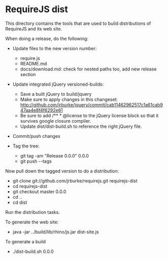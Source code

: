 # RequireJS dist

This directory contains the tools that are used to build distributions of RequireJS and its web site.

When doing a release, do the following:

* Update files to the new version number:
    * require.js
    * README.md
    * docs/download.md: check for nested paths too, add new release section
* Update integrated jQuery versioned-builds:
    * Save a built jQuery to build/jquery
    * Make sure to apply changes in this changeset: http://github.com/jrburke/jquery/commit/cab11462962517c1a61cab947aa4e8f4f6292e61
    * Be sure to add /** * @license to the jQuery license block so that it survives google closure compiler.
    * Update dist/dist-build.sh to reference the right jQuery file.
* Commit/push changes

* Tag the tree:
    * git tag -am "Release 0.0.0" 0.0.0
    * git push --tags

Now pull down the tagged version to do a distribution:

* git clone git://github.com/jrburke/requirejs.git requirejs-dist
* cd requirejs-dist
* git checkout master 0.0.0
* cd ..
* cd dist

Run the distribution tasks.

To generate the web site:

* java -jar ../build/lib/rhino/js.jar dist-site.js

To generate a build

* ./dist-build.sh 0.0.0

